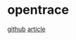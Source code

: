 # opentrace

[github](https://github.com/yurishkuro/opentracing-tutorial/)
[article](https://pjw.io/articles/2018/05/18/jaeger-tutorial/)
